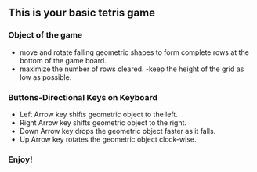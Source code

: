 ## This is your basic tetris game

### Object of the game

- move and rotate falling geometric shapes to form complete rows at the bottom of the game board.
- maximize the number of rows cleared.
  -keep the height of the grid as low as possible.

### Buttons-Directional Keys on Keyboard

- Left Arrow key shifts geometric object to the left.
- Right Arrow key shifts geometric object to the right.
- Down Arrow key drops the geometric object faster as it falls.
- Up Arrow key rotates the geometric object clock-wise.

### Enjoy!

